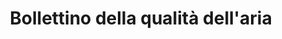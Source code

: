 ---
schema: opendataschema
title: "Bollettino della qualità dell'aria"
organization: ARPAT
notes: 'Il bollettino esce nei giorni feriali, alle 13 dal lunedì al venerdì, i dati di PM10 sono invece pubblicati tutti i giorni. I dati pubblicati hanno una validazionedi primo livello pertanto sono suscettibili di variazioni in seguito a ulteriori step della procedura di validazione.Per ogni comune della Toscana è possibile filtrare le stazioni della zona omogenea corrispondente.'
resources:
  - name: "Feed RSS - Bollettino della qualità dell'aria"
    url: 'http://www.arpat.toscana.it/temi-ambientali/aria/qualita-aria/bollettini/feed_bollettino/regionale/PRATO'
    format: xml
category:
  - Ambiente
maintainer: Matteo Tempestini
maintainer_email: mtempestini@gmail.com
license: CC BY 4.0
pubdate: 09/04/2016
---
